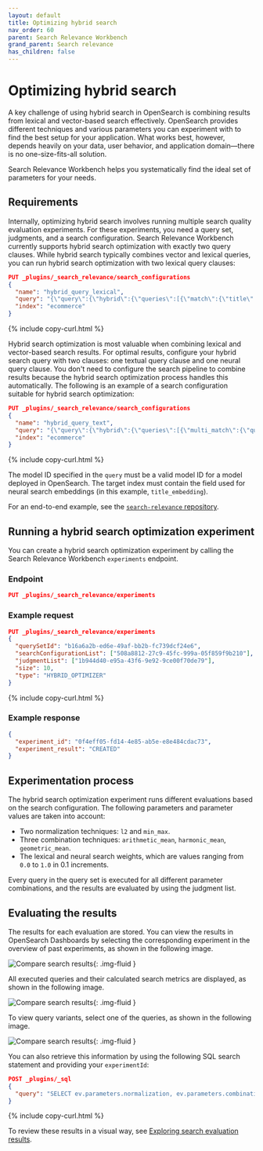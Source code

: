 ```yaml
---
layout: default
title: Optimizing hybrid search
nav_order: 60
parent: Search Relevance Workbench
grand_parent: Search relevance
has_children: false
---
```


# Optimizing hybrid search

A key challenge of using hybrid search in OpenSearch is combining results from lexical and vector-based search effectively. OpenSearch provides different techniques and various parameters you can experiment with to find the best setup for your application. What works best, however, depends heavily on your data, user behavior, and application domain—there is no one-size-fits-all solution.

Search Relevance Workbench helps you systematically find the ideal set of parameters for your needs.

## Requirements

Internally, optimizing hybrid search involves running multiple search quality evaluation experiments. For these experiments, you need a query set, judgments, and a search configuration.
Search Relevance Workbench currently supports hybrid search optimization with exactly two query clauses. While hybrid search typically combines vector and lexical queries, you can run hybrid search optimization with two lexical query clauses:

```json
PUT _plugins/_search_relevance/search_configurations
{
  "name": "hybrid_query_lexical",
  "query": "{\"query\":{\"hybrid\":{\"queries\":[{\"match\":{\"title\":\"%SearchText%\"}},{\"match\":{\"category\":\"%SearchText%\"}}]}}}",
  "index": "ecommerce"
}
```
{% include copy-curl.html %}

Hybrid search optimization is most valuable when combining lexical and vector-based search results. For optimal results, configure your hybrid search query with two clauses: one textual query clause and one neural query clause. You don't need to configure the search pipeline to combine results because the hybrid search optimization process handles this automatically. The following is an example of a search configuration suitable for hybrid search optimization:

```json
PUT _plugins/_search_relevance/search_configurations
{
  "name": "hybrid_query_text",
  "query": "{\"query\":{\"hybrid\":{\"queries\":[{\"multi_match\":{\"query\":\"%SearchText%\",\"fields\":[\"id\",\"title\",\"category\",\"bullets\",\"description\",\"attrs.Brand\\\",\"attrs.Color\"]}},{\"neural\":{\"title_embedding\":{\"query_text\":\"%SearchText%\",\"k\":100,\"model_id\":\"lRFFb5cBHkapxdNcFFkP\"}}}]}},\"size\":10}",
  "index": "ecommerce"
}
```
{% include copy-curl.html %}

The model ID specified in the `query` must be a valid model ID for a model deployed in OpenSearch. The target index must contain the field used for neural search embeddings (in this example, `title_embedding`).

For an end-to-end example, see the [`search-relevance` repository](https://github.com/opensearch-project/search-relevance).

## Running a hybrid search optimization experiment

You can create a hybrid search optimization experiment by calling the Search Relevance Workbench `experiments` endpoint.

### Endpoint

```json
PUT _plugins/_search_relevance/experiments
```

### Example request

```json
PUT _plugins/_search_relevance/experiments
{
  "querySetId": "b16a6a2b-ed6e-49af-bb2b-fc739dcf24e6",
  "searchConfigurationList": ["508a8812-27c9-45fc-999a-05f859f9b210"],
  "judgmentList": ["1b944d40-e95a-43f6-9e92-9ce00f70de79"],
  "size": 10,
  "type": "HYBRID_OPTIMIZER"
}
```
{% include copy-curl.html %}

### Example response

```json
{
  "experiment_id": "0f4eff05-fd14-4e85-ab5e-e8e484cdac73",
  "experiment_result": "CREATED"
}
```

## Experimentation process

The hybrid search optimization experiment runs different evaluations based on the search configuration. The following parameters and parameter values are taken into account:

* Two normalization techniques: `l2` and `min_max`.
* Three combination techniques: `arithmetic_mean`, `harmonic_mean`, `geometric_mean`.
* The lexical and neural search weights, which are values ranging from `0.0` to `1.0` in 0.1 increments.

Every query in the query set is executed for all different parameter combinations, and the results are evaluated by using the judgment list.

## Evaluating the results

The results for each evaluation are stored. You can view the results in OpenSearch Dashboards by selecting the corresponding experiment in the overview of past experiments, as shown in the following image.

<img src="{{site.url}}{{site.baseurl}}/images/search-relevance-workbench/experiment_overview_hybrid_search_optimization.png" alt="Compare search results"/>{: .img-fluid }

All executed queries and their calculated search metrics are displayed, as shown in the following image.

<img src="{{site.url}}{{site.baseurl}}/images/search-relevance-workbench/hybrid_search_optimization_query_overview.png" alt="Compare search results"/>{: .img-fluid }

To view query variants, select one of the queries, as shown in the following image.

<img src="{{site.url}}{{site.baseurl}}/images/search-relevance-workbench/hybrid_search_optimization_variant_parameters.png" alt="Compare search results"/>{: .img-fluid }

You can also retrieve this information by using the following SQL search statement and providing your `experimentId`:

```json
POST _plugins/_sql
{
  "query": "SELECT ev.parameters.normalization, ev.parameters.combination, ev.parameters.weights, ev.results.evaluationResultId, ev.experimentId, er.id, er.metrics, er.searchText FROM search-relevance-experiment-variant ev JOIN search-relevance-evaluation-result er ON ev.results.evaluationResultId = er.id WHERE ev.experimentId = '814e2378-901c-4273-9873-9b758a33089d'"
}
```
{% include copy-curl.html %}

To review these results in a visual way, see [Exploring search evaluation results]({{site.url}}{{site.baseurl}}/search-plugins/search-relevance/explore-experiment-results/).
